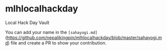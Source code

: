 # mlhlocalhackday
Local Hack Day Vault

You can add your name in the `[sahayogi.md]`(https://github.com/nepalikingpin/mlhlocalhackday/blob/master/sahayogi.md)
 file and create a PR to show your contribution.
